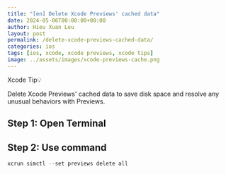 ```yaml
---
title: "[en] Delete Xcode Previews' cached data"
date: 2024-05-06T00:00:00+00:00
author: Hieu Xuan Leu
layout: post
permalink: /delete-xcode-previews-cached-data/
categories: ios
tags: [ios, xcode, xcode previews, xcode tips]
image: ../assets/images/xcode-previews-cache.png
---
```


Xcode Tip💡

Delete Xcode Previews' cached data to save disk space and resolve any unusual behaviors with Previews.

## Step 1: Open Terminal
## Step 2: Use command
```php
xcrun simctl --set previews delete all
```
